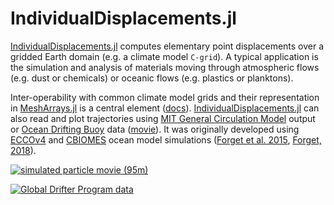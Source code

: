 # IndividualDisplacements.jl

[IndividualDisplacements.jl](https://github.com/JuliaClimate/IndividualDisplacements.jl) computes elementary point displacements over a gridded Earth domain (e.g. a climate model `C-grid`). A typical application is the simulation and analysis of materials moving through atmospheric flows (e.g. dust or chemicals) or oceanic flows (e.g. plastics or planktons).

Inter-operability with common climate model grids and their representation in [MeshArrays.jl](https://github.com/JuliaClimate/MeshArrays.jl) is a central element ([docs](https://juliaclimate.github.io/MeshArrays.jl/dev/)). [IndividualDisplacements.jl](https://github.com/JuliaClimate/IndividualDisplacements.jl) can also read and plot trajectories using [MIT General Circulation Model](https://mitgcm.readthedocs.io/en/latest/?badge=latest) output or [Ocean Drifting Buoy](https://doi.org/10.1002/2016JC011716) data ([movie](https://youtu.be/82HPnYBtoVo)). It was originally developed using [ECCOv4](https://eccov4.readthedocs.io/en/latest/) and [CBIOMES](https://cbiomes.readthedocs.io/en/latest/) ocean model simulations ([Forget et al. 2015](https://doi.org/10.5194/gmd-8-3071-2015), [Forget, 2018](http://doi.org/10.5281/zenodo.1343303)).

[![simulated particle movie (95m)](https://user-images.githubusercontent.com/20276764/90925145-ca90cc80-e3be-11ea-8eed-559307dcb925.png)](https://youtu.be/tsdf4fmYt1k)

[![Global Drifter Program data](https://user-images.githubusercontent.com/20276764/90924860-41799580-e3be-11ea-96bd-9a5784d00ecc.png)](https://youtu.be/82HPnYBtoVo)

